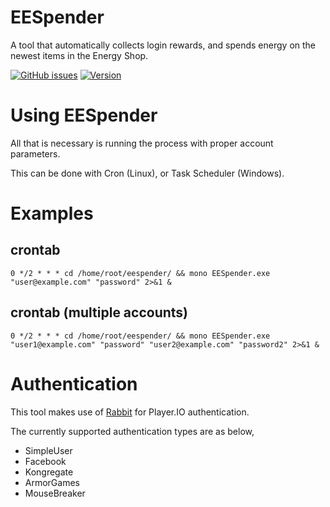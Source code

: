 # EESpender
A tool that automatically collects login rewards, and spends energy on the newest items in the Energy Shop.

[![GitHub issues](https://img.shields.io/github/issues/atillabyte/EESpender.svg)](https://github.com/atillabyte/EESpender/issues)
[![Version](https://img.shields.io/badge/version-2.0.6-blue.svg)](https://github.com/atillabyte/EESpender/releases)

# Using EESpender

All that is necessary is running the process with proper account parameters.

This can be done with Cron (Linux), or Task Scheduler (Windows).

# Examples
## crontab
```shell
0 */2 * * * cd /home/root/eespender/ && mono EESpender.exe "user@example.com" "password" 2>&1 & 
```

## crontab (multiple accounts)
```shell
0 */2 * * * cd /home/root/eespender/ && mono EESpender.exe "user1@example.com" "password" "user2@example.com" "password2" 2>&1 & 
```

# Authentication

This tool makes use of [Rabbit](https://decagon.github.io/Rabbit/) for Player.IO authentication.

The currently supported authentication types are as below,
- SimpleUser
- Facebook
- Kongregate
- ArmorGames
- MouseBreaker

